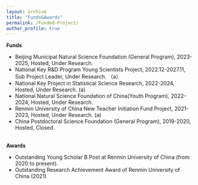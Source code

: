 ```yaml
---
layout: archive
title: "Funds&Awards"
permalink: /Funded-Project/
author_profile: true
---
```


**Funds**
* Beijing Municipal Natural Science Foundation (General Program), 2023-2025, Hosted, Under Research.
* National Key R&D Program Young Scientists Project, 2022.12-2027.11, Sub Project Leader, Under Research. （a）
* National Key Project in Statistical Science Research, 2022-2024, Hosted, Under Research. (a)
* National Natural Science Foundation of China(Youth Program), 2022-2024, Hosted, Under Research.
* Renmin University of China New Teacher Initiation Fund Project, 2021-2023, Hosted, Under Research. (a)
* China Postdoctoral Science Foundation (General Program), 2019-2020, Hosted, Closed. <br><br>

**Awards**
* Outstanding Young Scholar B Post at Renmin University of China (from 2020 to present).
* Outstanding Research Achievement Award of Renmin University of China (2021)

